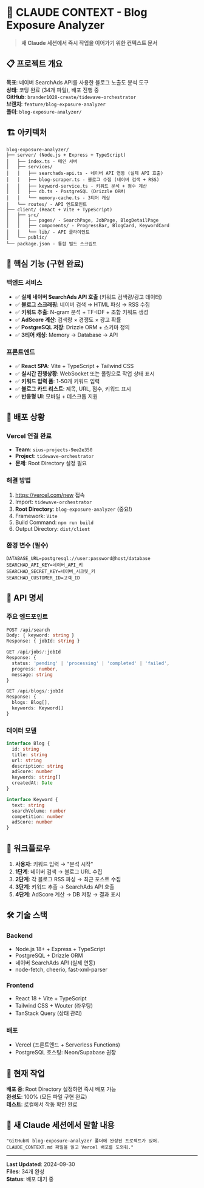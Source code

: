 # 🤖 CLAUDE CONTEXT - Blog Exposure Analyzer

> **새 Claude 세션에서 즉시 작업을 이어가기 위한 컨텍스트 문서**

## 📋 **프로젝트 개요**

**목표**: 네이버 SearchAds API를 사용한 블로그 노출도 분석 도구  
**상태**: 코딩 완료 (34개 파일), 배포 진행 중  
**GitHub**: `brander1028-create/tidewave-orchestrator`  
**브랜치**: `feature/blog-exposure-analyzer`  
**폴더**: `blog-exposure-analyzer/`

## 🏗️ **아키텍처**

```
blog-exposure-analyzer/
├── server/ (Node.js + Express + TypeScript)
│   ├── index.ts - 메인 서버
│   ├── services/
│   │   ├── searchads-api.ts - 네이버 API 연동 (실제 API 호출)
│   │   ├── blog-scraper.ts - 블로그 수집 (네이버 검색 + RSS)
│   │   ├── keyword-service.ts - 키워드 분석 + 점수 계산
│   │   ├── db.ts - PostgreSQL (Drizzle ORM)
│   │   └── memory-cache.ts - 3티어 캐싱
│   └── routes/ - API 엔드포인트
├── client/ (React + Vite + TypeScript)
│   ├── src/
│   │   ├── pages/ - SearchPage, JobPage, BlogDetailPage
│   │   ├── components/ - ProgressBar, BlogCard, KeywordCard
│   │   └── lib/ - API 클라이언트
│   └── public/
└── package.json - 통합 빌드 스크립트
```

## 🔑 **핵심 기능 (구현 완료)**

### **백엔드 서비스**
- ✅ **실제 네이버 SearchAds API 호출** (키워드 검색량/광고 데이터)
- ✅ **블로그 스크래핑**: 네이버 검색 → HTML 파싱 → RSS 수집
- ✅ **키워드 추출**: N-gram 분석 + TF-IDF + 조합 키워드 생성
- ✅ **AdScore 계산**: 검색량 × 경쟁도 × 광고 확률
- ✅ **PostgreSQL 저장**: Drizzle ORM + 스키마 정의
- ✅ **3티어 캐싱**: Memory → Database → API

### **프론트엔드**
- ✅ **React SPA**: Vite + TypeScript + Tailwind CSS
- ✅ **실시간 진행상황**: WebSocket 또는 폴링으로 작업 상태 표시
- ✅ **키워드 입력 폼**: 1-50개 키워드 입력
- ✅ **블로그 카드 리스트**: 제목, URL, 점수, 키워드 표시
- ✅ **반응형 UI**: 모바일 + 데스크톱 지원

## 🚀 **배포 상황**

### **Vercel 연결 완료**
- **Team**: `sius-projects-9ee2e350`
- **Project**: `tidewave-orchestrator`
- **문제**: Root Directory 설정 필요

### **해결 방법**
1. https://vercel.com/new 접속
2. Import: `tidewave-orchestrator`
3. **Root Directory**: `blog-exposure-analyzer` (중요!)
4. Framework: `Vite`
5. Build Command: `npm run build`
6. Output Directory: `dist/client`

### **환경 변수 (필수)**
```env
DATABASE_URL=postgresql://user:password@host/database
SEARCHAD_API_KEY=네이버_API_키
SEARCHAD_SECRET_KEY=네이버_시크릿_키  
SEARCHAD_CUSTOMER_ID=고객_ID
```

## 📡 **API 명세**

### **주요 엔드포인트**
```typescript
POST /api/search
Body: { keyword: string }
Response: { jobId: string }

GET /api/jobs/:jobId
Response: { 
  status: 'pending' | 'processing' | 'completed' | 'failed',
  progress: number,
  message: string 
}

GET /api/blogs/:jobId  
Response: {
  blogs: Blog[],
  keywords: Keyword[]
}
```

### **데이터 모델**
```typescript
interface Blog {
  id: string
  title: string
  url: string
  description: string
  adScore: number
  keywords: string[]
  createdAt: Date
}

interface Keyword {
  text: string
  searchVolume: number
  competition: number
  adScore: number
}
```

## 🔄 **워크플로우**

1. **사용자**: 키워드 입력 → "분석 시작"
2. **1단계**: 네이버 검색 → 블로그 URL 수집
3. **2단계**: 각 블로그 RSS 파싱 → 최근 포스트 수집  
4. **3단계**: 키워드 추출 → SearchAds API 호출
5. **4단계**: AdScore 계산 → DB 저장 → 결과 표시

## 🛠️ **기술 스택**

### **Backend**
- Node.js 18+ + Express + TypeScript
- PostgreSQL + Drizzle ORM
- 네이버 SearchAds API (실제 연동)
- node-fetch, cheerio, fast-xml-parser

### **Frontend**  
- React 18 + Vite + TypeScript
- Tailwind CSS + Wouter (라우팅)
- TanStack Query (상태 관리)

### **배포**
- Vercel (프론트엔드 + Serverless Functions)
- PostgreSQL 호스팅: Neon/Supabase 권장

## 🎯 **현재 작업**

**배포 중**: Root Directory 설정하면 즉시 배포 가능  
**완성도**: 100% (모든 파일 구현 완료)  
**테스트**: 로컬에서 작동 확인 완료

## 💬 **새 Claude 세션에서 말할 내용**

```
"GitHub의 blog-exposure-analyzer 폴더에 완성된 프로젝트가 있어.
CLAUDE_CONTEXT.md 파일을 읽고 Vercel 배포를 도와줘."
```

---

**Last Updated**: 2024-09-30  
**Files**: 34개 완성  
**Status**: 배포 대기 중